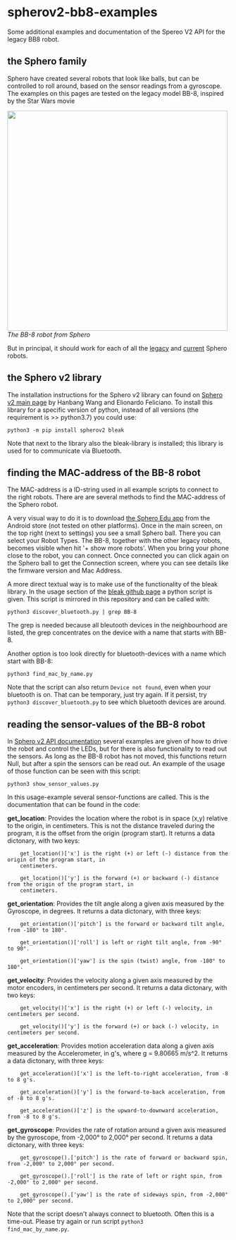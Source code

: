 # spherov2-bb8-examples
Some additional examples and documentation of the Spereo V2 API for the legacy BB8 robot.

## the Sphero family

Sphero have created several robots that look like balls, but can be controlled to roll around, based on the sensor readings from a gyroscope. The examples on this pages are tested on the legacy model BB-8, inspired by the Star Wars movie

<html><img src=https://cdn.shopify.com/s/files/1/0306/6419/6141/files/photo-bb8-b_w.jpg?v=1713374234 height=500><br><i>The BB-8 robot from Sphero</i></html>

But in principal, it should work for each of all the [legacy](https://sphero.com/pages/legacy-products) and [current](https://sphero.com/collections/coding-robots/type_robot) Sphero robots.

## the Sphero v2 library

The installation instructions for the Sphero v2 library can found on [Sphero v2 main page](https://spherov2.readthedocs.io/en/latest/index.html) by Hanbang Wang and Elionardo Feliciano. 
To install this library for a specific version of python, instead of all versions (the requirement is >> python3.7) you could use:

`python3 -m pip install spherov2 bleak`

Note that next to the library also the bleak-library is installed; this library is used for to communicate via Bluetooth.

## finding the MAC-address of the BB-8 robot

The MAC-address is a ID-string used in all example scripts to connect to the right robots. There are are several methods to find the MAC-address of the Sphero robot.

A very visual way to do it is to download [the Sphero Edu app](https://sphero.com/pages/apps) from the Android store (not tested on other platforms). Once in the main screen, on the top right (next to settings) you see a small Sphero ball. There you can select your Robot Types. The BB-8, together with the other legacy robots, becomes visible when hit '+ show more robots'. When you bring your phone close to the robot, you can connect. Once connected you can click again on the Sphero ball to get the Connection screen, where you can see details like the firmware version and Mac Address.

A more direct textual way is to make use of the functionality of the bleak library. In the usage section of the [bleak github page](https://github.com/hbldh/bleak/) a python script is given. This script is mirrored in this repository and can be called with: 

`python3 discover_bluetooth.py | grep BB-8`

The grep is needed because all bleutooth devices in the neighbourhood are listed, the grep concentrates on the device with a name that starts with BB-8.

Another option is too look directly for bluetooth-devices with a name which start with BB-8:

`python3 find_mac_by_name.py`

Note that the script can also return <code>Device not found</code>, even when your bluetooth is on. That can be temporary, just try again. If it persist, try <code>python3 discover_bluetooth.py</code> to see which bluetooth devices are around.

## reading the sensor-values of the BB-8 robot

In [Sphero v2 API documentation](https://spherov2.readthedocs.io/en/latest/sphero_edu.html) several examples are given of how to drive the robot and control the LEDs, but for there is also functionality to read out the sensors. 
As long as the BB-8 robot has not moved, this functions return Null, but after a spin the sensors can be read out. An example of the usage of those function can be seen with this script:

`python3 show_sensor_values.py`

In this usage-example several sensor-functions are called. This is the documentation that can be found in the code:

**get_location**: Provides the location where the robot is in space (x,y) relative to the origin, in centimeters. This is not
        the distance traveled during the program, it is the offset from the origin (program start). It returns a data dictonary, with two keys:

        get_location()['x'] is the right (+) or left (-) distance from the origin of the program start, in
        centimeters.

        get_location()['y'] is the forward (+) or backward (-) distance from the origin of the program start, in
        centimeters.

**get_orientation**: Provides the tilt angle along a given axis measured by the Gyroscope, in degrees. It returns a data dictonary, with three keys:

        get_orientation()['pitch'] is the forward or backward tilt angle, from -180° to 180°.

        get_orientation()['roll'] is left or right tilt angle, from -90° to 90°.

        get_orientation()['yaw'] is the spin (twist) angle, from -180° to 180°.

**get_velocity**: Provides the velocity along a given axis measured by the motor encoders, in centimeters per second. It returns a data dictonary, with two keys:

        get_velocity()['x'] is the right (+) or left (-) velocity, in centimeters per second.

        get_velocity()['y'] is the forward (+) or back (-) velocity, in centimeters per second.

**get_acceleration**: Provides motion acceleration data along a given axis measured by the Accelerometer, in g's, where g =
        9.80665 m/s^2. It returns a data dictonary, with three keys:

        get_acceleration()['x'] is the left-to-right acceleration, from -8 to 8 g's.

        get_acceleration()['y'] is the forward-to-back acceleration, from of -8 to 8 g's.

        get_acceleration()['z'] is the upward-to-downward acceleration, from -8 to 8 g's.

**get_gyroscope**: Provides the rate of rotation around a given axis measured by the gyroscope, from -2,000° to 2,000°
        per second. It returns a data dictonary, with three keys:

        get_gyroscope().['pitch'] is the rate of forward or backward spin, from -2,000° to 2,000° per second.

        get_gyroscope().['roll'] is the rate of left or right spin, from -2,000° to 2,000° per second.

        get_gyroscope().['yaw'] is the rate of sideways spin, from -2,000° to 2,000° per second.

Note that the script doesn't always connect to bluetooth. Often this is a time-out. Please try again or run script <code>python3 find_mac_by_name.py</code>.

        
